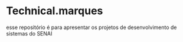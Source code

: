 # Technical.marques
esse repositório é para apresentar os projetos de desenvolvimento de sistemas do SENAI
